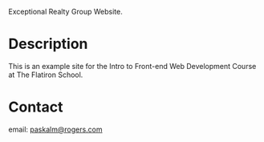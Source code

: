 Exceptional Realty Group Website.

# Description 
This is an example site for the Intro to Front-end Web Development Course at The Flatiron School. 

# Contact
email: paskalm@rogers.com